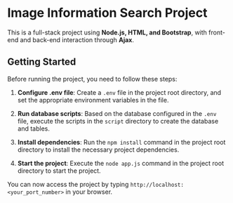 # Image Information Search Project

This is a full-stack project using **Node.js, HTML, and Bootstrap**, with front-end and back-end interaction through **Ajax**.

## Getting Started

Before running the project, you need to follow these steps:

1. **Configure .env file**: Create a `.env` file in the project root directory, and set the appropriate environment variables in the file.

2. **Run database scripts**: Based on the database configured in the `.env` file, execute the scripts in the `script` directory to create the database and tables.

3. **Install dependencies**: Run the `npm install` command in the project root directory to install the necessary project dependencies.

4. **Start the project**: Execute the `node app.js` command in the project root directory to start the project.

You can now access the project by typing `http://localhost:<your_port_number>` in your browser.
